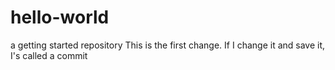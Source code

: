 # hello-world
a getting started repository
This is the first change. If I change it and save it, I's called a commit
